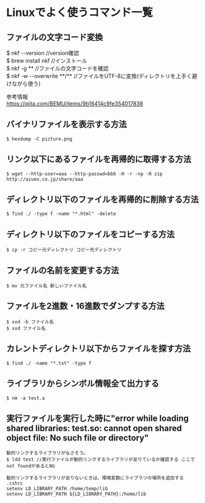 # Linuxでよく使うコマンド一覧
## ファイルの文字コード変換
$ nkf --version     //version確認 <br>
$ brew install nkf  //インストール <br>
$ nkf -g **  //ファイルの文字コードを確認 <br>
$ nkf -w --overwrite \*\*/\*\*  //ファイルをUTF-8に変換(ディレクトリを上手く避けながら使う) <br>

参考情報<br>
https://qiita.com/BEMU/items/9b16414c9fe354017838


## バイナリファイルを表示する方法
```
$ hexdump -C picture.png
```
## リンク以下にあるファイルを再帰的に取得する方法
```
$ wget --http-user=aaa --http-passwd=bbb -H -r -np -R zip http://aiueo.co.jp/share/aaa
```

## ディレクトリ以下のファイルを再帰的に削除する方法
```
$ find ./ -type f -name "*.html" -delete
```

## ディレクトリ以下のファイルをコピーする方法
```
$ cp -r コピー元ディレクトリ コピー先ディレクトリ
```

## ファイルの名前を変更する方法
```
$ mv 元ファイル名 新しいファイル名
```

## ファイルを2進数・16進数でダンプする方法
```
$ xxd -b ファイル名
$ xxd ファイル名
```

## カレントディレクトリ以下からファイルを探す方法
```
$ find ./ -name "*.txt" -type f
```

## ライブラリからシンボル情報全て出力する
```
$ nm -a test.a
```

## 実行ファイルを実行した時に"error while loading shared libraries: test.so: cannot open shared object file: No such file or directory"
```
動的リンクするライブラリがなさそう。
$ ldd test //実行ファイルが動的リンクするライブラリが足りているか確認する ここでnot foundがあるとNG

動的リンクするライブラリが足りないときは、環境変数にライブラリの場所を追加する
.cshrc
setenv LD_LIBRARY_PATH /home/temp/lib
setenv LD_LIBRARY_PATH ${LD_LIBRARY_PATH}:/home/lib
```
